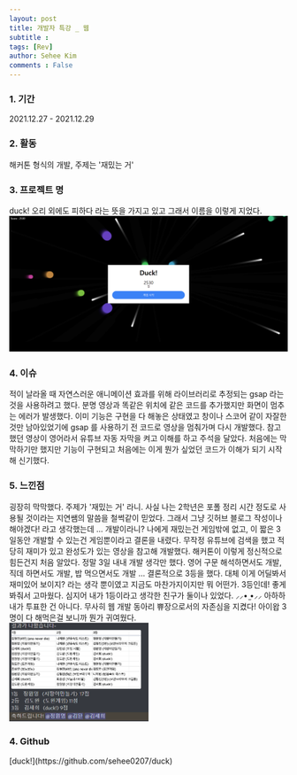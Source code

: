 ```yaml
---
layout: post
title: 개발자 특강 _ 웹
subtitle : 
tags: [Rev]
author: Sehee Kim
comments : False
---
```


<h3> 1. 기간</h3>
2021.12.27 - 2021.12.29

<h3> 2. 활동</h3>
해커톤 형식의 개발, 주제는 '재밌는 거'<br>

<h3> 3. 프로젝트 명</h3>
duck! 오리 외에도 피하다 라는 뜻을 가지고 있고 그래서 이름을 이렇게 지었다. <br>
<img src="/assets/img/DevCamp/main.png">

<h3> 4. 이슈</h3>
적이 날라올 때 자연스러운 애니메이션 효과를 위해 라이브러리로 추정되는 gsap 라는 것을 사용하려고 했다. 분명 영상과 똑같은 위치에 같은 코드를 추가했지만 화면이 멈추는 에러가 발생했다. 이미 기능은 구현을 다 해놓은 상태였고 창이나 스코어 같이 자잘한 것만 남아있었기에 gsap 를 사용하기 전 코드로 영상을 멈춰가며 다시 개발했다. 참고했던 영상이 영어라서 유튜브 자동 자막을 켜고 이해를 하고 주석을 달았다. 처음에는 막막하기만 했지만 기능이 구현되고 처음에는 이게 뭔가 싶었던 코드가 이해가 되기 시작해 신기했다. 

<h3> 5. 느낀점</h3>
굉장히 막막했다. 주제가 '재밌는 거' 라니. 사실 나는 2학년은 포폴 정리 시간 정도로 사용될 것이라는 지연쌤의 말씀을 철썩같이 믿었다. 그래서 그냥 깃허브 블로그 작성이나 해야겠다! 라고 생각했는데 ... 개발이라니? 나에게 재밌는건 게임밖에 없고, 이 짧은 3일동안 개발할 수 있는건 게임뿐이라고 결론을 내렸다. 무작정 유튜브에 검색을 했고 적당히 재미가 있고 완성도가 있는 영상을 참고해 개발했다. 해커톤이 이렇게 정신적으로 힘든건지 처음 알았다. 정말 3일 내내 개발 생각만 했다. 영어 구문 해석하면서도 개발, 직데 하면서도 개발, 밥 먹으면서도 개발 ... 결론적으로 3등을 했다. 대체 이게 어딜봐서 재미있어 보이지? 라는 생각 뿐이였고 지금도 마찬가지이지만 뭐 어떤가. 3등인데! 좋게 봐줘서 고마웠다. 심지어 내가 1등이라고 생각한 친구가 둘이나 있었다. ⸝⸝• ̫•⸝⸝ 아하하 내가 투표한 건 아니다. 무사히 웹 개발 동아리 쀼장으로서의 자존심을 지켰다! 아이왑 3명이 다 해먹은걸 보니까 뭔가 귀여웠다. <br>
<img src="/assets/img/DevCamp/1.png" width="50%">

<h3> 4. Github</h3>
[duck!](https://github.com/sehee0207/duck)
